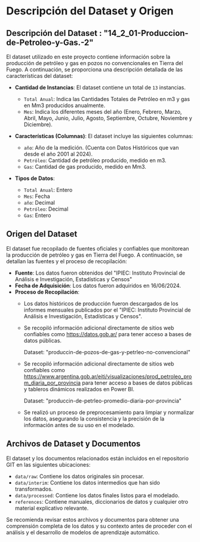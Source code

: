 # Descripción del Dataset y Origen

## Descripción del Dataset : "14_2_01-Produccion-de-Petroleo-y-Gas.-2"
El dataset utilizado en este proyecto contiene información sobre la producción de petróleo y gas en pozos no convencionales en Tierra del Fuego. A continuación, se proporciona una descripción detallada de las características del dataset:

- **Cantidad de Instancias**: El dataset contiene un total de `13` instancias.
  - `Total Anual`: Indica las Cantidades Totales de Petróleo en m3 y gas en Mm3 producidos anualmente.
  - `Mes`: Indica los diferentes meses del año (Enero, Febrero, Marzo, Abril, Mayo, Junio, Julio, Agosto, Septiembre, Octubre, Noviembre y Diciembre).
- **Características (Columnas)**: El dataset incluye las siguientes columnas:
  - `año`: Año de la medición. (Cuenta con Datos Históricos que van desde el año 2001 al 2024).
  - `Petróleo`: Cantidad de petróleo producido, medido en m3.
  - `Gas`: Cantidad de gas producido, medido en Mm3.
  

- **Tipos de Datos**:
  - `Total Anual`: Entero
  - `Mes`: Fecha
  - `año`: Decimal
  - `Petróleo`: Decimal
  - `Gas`: Entero

## Origen del Dataset
El dataset fue recopilado de fuentes oficiales y confiables que monitorean la producción de petróleo y gas en Tierra del Fuego. A continuación, se detallan las fuentes y el proceso de recopilación:

- **Fuente**: Los datos fueron obtenidos del "IPIEC: Instituto Provincial de Análisis e Investigación, Estadísticas y Censos"
- **Fecha de Adquisición**: Los datos fueron adquiridos en 16/06/2024.
- **Proceso de Recopilación**: 
  - Los datos históricos de producción fueron descargados de los informes mensuales publicados por el "IPIEC: Instituto Provincial de Análisis e Investigación, Estadísticas y Censos".
  - Se recopiló información adicional directamente de sitios web confiables como https://datos.gob.ar/ para tener acceso a bases de datos públicas.

    Dataset: "produccin-de-pozos-de-gas-y-petrleo-no-convencional"
  - Se recopiló información adicional directamente de sitios web confiables como https://www.argentina.gob.ar/eiti/visualizaciones/prod_petroleo_prom_diaria_por_provincia para tener acceso a bases de datos públicas y tableros dinámicos realizados en Power BI.

    Dataset: "produccin-de-petrleo-promedio-diaria-por-provincia"
  - Se realizó un proceso de preprocesamiento para limpiar y normalizar los datos, asegurando la consistencia y la precisión de la información antes de su uso en el modelado.

## Archivos de Dataset y Documentos
El dataset y los documentos relacionados están incluidos en el repositorio GIT en las siguientes ubicaciones:
- `data/raw`: Contiene los datos originales sin procesar.
- `data/interim`: Contiene los datos intermedios que han sido transformados.
- `data/processed`: Contiene los datos finales listos para el modelado.
- `references`: Contiene manuales, diccionarios de datos y cualquier otro material explicativo relevante.

Se recomienda revisar estos archivos y documentos para obtener una comprensión completa de los datos y su contexto antes de proceder con el análisis y el desarrollo de modelos de aprendizaje automático.
